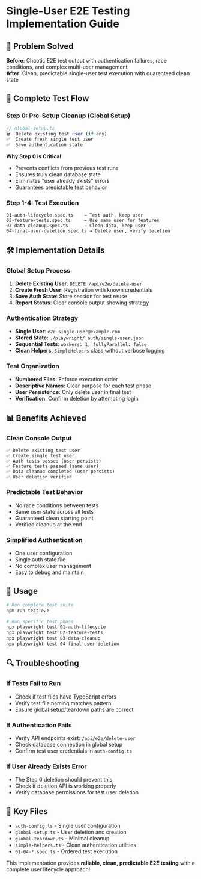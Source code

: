 # Single-User E2E Testing Implementation Guide

## 🎯 Problem Solved
**Before**: Chaotic E2E test output with authentication failures, race conditions, and complex multi-user management  
**After**: Clean, predictable single-user test execution with guaranteed clean state

## 🔄 Complete Test Flow

### Step 0: Pre-Setup Cleanup (Global Setup)
```typescript
// global-setup.ts
🗑️  Delete existing test user (if any)
✅  Create fresh single test user  
✅  Save authentication state
```
**Why Step 0 is Critical:**
- Prevents conflicts from previous test runs
- Ensures truly clean database state
- Eliminates "user already exists" errors
- Guarantees predictable test behavior

### Step 1-4: Test Execution
```
01-auth-lifecycle.spec.ts    → Test auth, keep user
02-feature-tests.spec.ts     → Use same user for features  
03-data-cleanup.spec.ts      → Clean data, keep user
04-final-user-deletion.spec.ts → Delete user, verify deletion
```

## 🛠️ Implementation Details

### Global Setup Process
1. **Delete Existing User**: `DELETE /api/e2e/delete-user` 
2. **Create Fresh User**: Registration with known credentials
3. **Save Auth State**: Store session for test reuse
4. **Report Status**: Clear console output showing strategy

### Authentication Strategy  
- **Single User**: `e2e-single-user@example.com`
- **Stored State**: `./playwright/.auth/single-user.json`
- **Sequential Tests**: `workers: 1, fullyParallel: false`
- **Clean Helpers**: `SimpleHelpers` class without verbose logging

### Test Organization
- **Numbered Files**: Enforce execution order
- **Descriptive Names**: Clear purpose for each test phase
- **User Persistence**: Only delete user in final test
- **Verification**: Confirm deletion by attempting login

## 📊 Benefits Achieved

### Clean Console Output
```
✅ Delete existing test user
✅ Create single test user  
✅ Auth tests passed (user persists)
✅ Feature tests passed (same user)
✅ Data cleanup completed (user persists)
✅ User deletion verified
```

### Predictable Test Behavior
- No race conditions between tests
- Same user state across all tests
- Guaranteed clean starting point
- Verified cleanup at the end

### Simplified Authentication
- One user configuration
- Single auth state file
- No complex user management
- Easy to debug and maintain

## 🚀 Usage

```bash
# Run complete test suite
npm run test:e2e

# Run specific test phase
npx playwright test 01-auth-lifecycle
npx playwright test 02-feature-tests
npx playwright test 03-data-cleanup  
npx playwright test 04-final-user-deletion
```

## 🔍 Troubleshooting

### If Tests Fail to Run
- Check if test files have TypeScript errors
- Verify test file naming matches pattern
- Ensure global setup/teardown paths are correct

### If Authentication Fails
- Verify API endpoints exist: `/api/e2e/delete-user`
- Check database connection in global setup
- Confirm test user credentials in `auth-config.ts`

### If User Already Exists Error
- The Step 0 deletion should prevent this
- Check if deletion API is working properly
- Verify database permissions for test user deletion

## 📝 Key Files

- `auth-config.ts` - Single user configuration
- `global-setup.ts` - User deletion and creation
- `global-teardown.ts` - Minimal cleanup
- `simple-helpers.ts` - Clean authentication utilities
- `01-04-*.spec.ts` - Ordered test execution

This implementation provides **reliable, clean, predictable E2E testing** with a complete user lifecycle approach!
